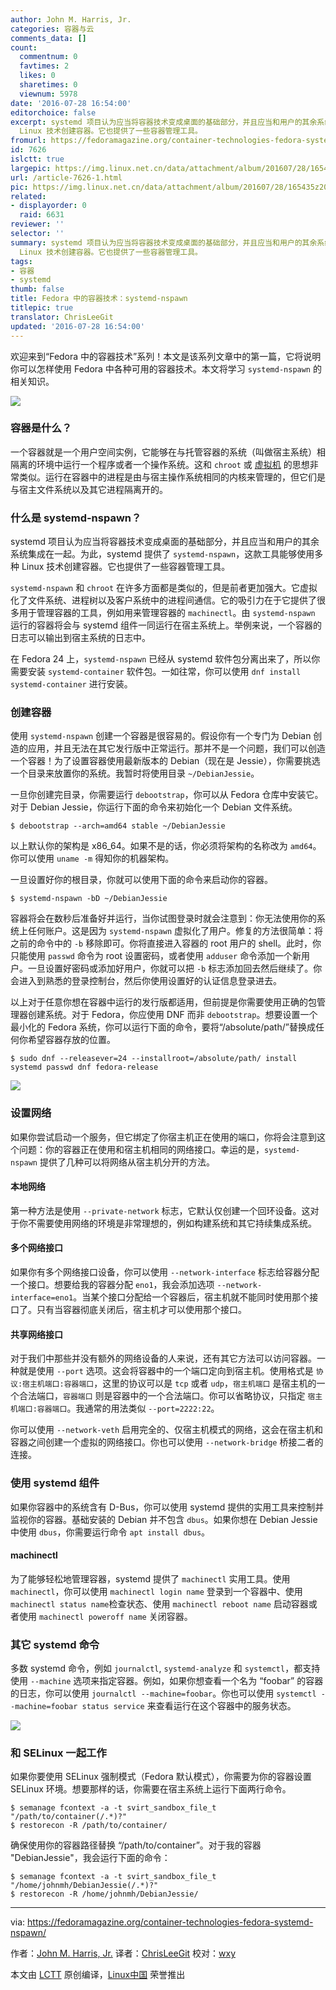 ```yaml
---
author: John M. Harris, Jr.
categories: 容器与云
comments_data: []
count:
  commentnum: 0
  favtimes: 2
  likes: 0
  sharetimes: 0
  viewnum: 5978
date: '2016-07-28 16:54:00'
editorchoice: false
excerpt: systemd 项目认为应当将容器技术变成桌面的基础部分，并且应当和用户的其余系统集成在一起。为此，systemd 提供了 systemd-nspawn，这款工具能够使用多种
  Linux 技术创建容器。它也提供了一些容器管理工具。
fromurl: https://fedoramagazine.org/container-technologies-fedora-systemd-nspawn/
id: 7626
islctt: true
largepic: https://img.linux.net.cn/data/attachment/album/201607/28/165435z20bv1330q40yvfd.png
url: /article-7626-1.html
pic: https://img.linux.net.cn/data/attachment/album/201607/28/165435z20bv1330q40yvfd.png.thumb.jpg
related:
- displayorder: 0
  raid: 6631
reviewer: ''
selector: ''
summary: systemd 项目认为应当将容器技术变成桌面的基础部分，并且应当和用户的其余系统集成在一起。为此，systemd 提供了 systemd-nspawn，这款工具能够使用多种
  Linux 技术创建容器。它也提供了一些容器管理工具。
tags:
- 容器
- systemd
thumb: false
title: Fedora 中的容器技术：systemd-nspawn
titlepic: true
translator: ChrisLeeGit
updated: '2016-07-28 16:54:00'
---
```


欢迎来到“Fedora 中的容器技术”系列！本文是该系列文章中的第一篇，它将说明你可以怎样使用 Fedora 中各种可用的容器技术。本文将学习 `systemd-nspawn` 的相关知识。


![](https://img.linux.net.cn/data/attachment/album/201607/28/165435z20bv1330q40yvfd.png)


### 容器是什么？


一个容器就是一个用户空间实例，它能够在与托管容器的系统（叫做宿主系统）相隔离的环境中运行一个程序或者一个操作系统。这和 `chroot` 或 [虚拟机](https://en.wikipedia.org/wiki/Virtual_machine) 的思想非常类似。运行在容器中的进程是由与宿主操作系统相同的内核来管理的，但它们是与宿主文件系统以及其它进程隔离开的。


### 什么是 systemd-nspawn？


systemd 项目认为应当将容器技术变成桌面的基础部分，并且应当和用户的其余系统集成在一起。为此，systemd 提供了 `systemd-nspawn`，这款工具能够使用多种 Linux 技术创建容器。它也提供了一些容器管理工具。


`systemd-nspawn` 和 `chroot` 在许多方面都是类似的，但是前者更加强大。它虚拟化了文件系统、进程树以及客户系统中的进程间通信。它的吸引力在于它提供了很多用于管理容器的工具，例如用来管理容器的 `machinectl`。由 `systemd-nspawn` 运行的容器将会与 systemd 组件一同运行在宿主系统上。举例来说，一个容器的日志可以输出到宿主系统的日志中。


在 Fedora 24 上，`systemd-nspawn` 已经从 systemd 软件包分离出来了，所以你需要安装 `systemd-container` 软件包。一如往常，你可以使用 `dnf install systemd-container` 进行安装。


### 创建容器


使用 `systemd-nspawn` 创建一个容器是很容易的。假设你有一个专门为 Debian 创造的应用，并且无法在其它发行版中正常运行。那并不是一个问题，我们可以创造一个容器！为了设置容器使用最新版本的 Debian（现在是 Jessie），你需要挑选一个目录来放置你的系统。我暂时将使用目录 `~/DebianJessie`。


一旦你创建完目录，你需要运行 `debootstrap`，你可以从 Fedora 仓库中安装它。对于 Debian Jessie，你运行下面的命令来初始化一个 Debian 文件系统。



```
$ debootstrap --arch=amd64 stable ~/DebianJessie

```

以上默认你的架构是 x86\_64。如果不是的话，你必须将架构的名称改为 `amd64`。你可以使用 `uname -m` 得知你的机器架构。


一旦设置好你的根目录，你就可以使用下面的命令来启动你的容器。



```
$ systemd-nspawn -bD ~/DebianJessie

```

容器将会在数秒后准备好并运行，当你试图登录时就会注意到：你无法使用你的系统上任何账户。这是因为 `systemd-nspawn` 虚拟化了用户。修复的方法很简单：将之前的命令中的 `-b` 移除即可。你将直接进入容器的 root 用户的 shell。此时，你只能使用 `passwd` 命令为 root 设置密码，或者使用 `adduser` 命令添加一个新用户。一旦设置好密码或添加好用户，你就可以把 `-b` 标志添加回去然后继续了。你会进入到熟悉的登录控制台，然后你使用设置好的认证信息登录进去。


以上对于任意你想在容器中运行的发行版都适用，但前提是你需要使用正确的包管理器创建系统。对于 Fedora，你应使用 DNF 而非 `debootstrap`。想要设置一个最小化的 Fedora 系统，你可以运行下面的命令，要将“/absolute/path/”替换成任何你希望容器存放的位置。



```
$ sudo dnf --releasever=24 --installroot=/absolute/path/ install systemd passwd dnf fedora-release

```

![](https://img.linux.net.cn/data/attachment/album/201607/28/165436ermjd0dkkidkm5ir.png)


### 设置网络


如果你尝试启动一个服务，但它绑定了你宿主机正在使用的端口，你将会注意到这个问题：你的容器正在使用和宿主机相同的网络接口。幸运的是，`systemd-nspawn` 提供了几种可以将网络从宿主机分开的方法。


#### 本地网络


第一种方法是使用 `--private-network` 标志，它默认仅创建一个回环设备。这对于你不需要使用网络的环境是非常理想的，例如构建系统和其它持续集成系统。


#### 多个网络接口


如果你有多个网络接口设备，你可以使用 `--network-interface` 标志给容器分配一个接口。想要给我的容器分配 `eno1`，我会添加选项 `--network-interface=eno1`。当某个接口分配给一个容器后，宿主机就不能同时使用那个接口了。只有当容器彻底关闭后，宿主机才可以使用那个接口。


#### 共享网络接口


对于我们中那些并没有额外的网络设备的人来说，还有其它方法可以访问容器。一种就是使用 `--port` 选项。这会将容器中的一个端口定向到宿主机。使用格式是 `协议:宿主机端口:容器端口`，这里的协议可以是 `tcp` 或者 `udp`，`宿主机端口` 是宿主机的一个合法端口，`容器端口` 则是容器中的一个合法端口。你可以省略协议，只指定 `宿主机端口:容器端口`。我通常的用法类似 `--port=2222:22`。


你可以使用 `--network-veth` 启用完全的、仅宿主机模式的网络，这会在宿主机和容器之间创建一个虚拟的网络接口。你也可以使用 `--network-bridge` 桥接二者的连接。


### 使用 systemd 组件


如果你容器中的系统含有 D-Bus，你可以使用 systemd 提供的实用工具来控制并监视你的容器。基础安装的 Debian 并不包含 `dbus`。如果你想在 Debian Jessie 中使用 `dbus`，你需要运行命令 `apt install dbus`。


#### machinectl


为了能够轻松地管理容器，systemd 提供了 `machinectl` 实用工具。使用 `machinectl`，你可以使用 `machinectl login name` 登录到一个容器中、使用 `machinectl status name`检查状态、使用 `machinectl reboot name` 启动容器或者使用 `machinectl poweroff name` 关闭容器。


### 其它 systemd 命令


多数 systemd 命令，例如 `journalctl`, `systemd-analyze` 和 `systemctl`，都支持使用 `--machine` 选项来指定容器。例如，如果你想查看一个名为 “foobar” 的容器的日志，你可以使用 `journalctl --machine=foobar`。你也可以使用 `systemctl --machine=foobar status service` 来查看运行在这个容器中的服务状态。


![](https://img.linux.net.cn/data/attachment/album/201607/28/165437eqdvpxofq7fiwwxv.png)


### 和 SELinux 一起工作


如果你要使用 SELinux 强制模式（Fedora 默认模式），你需要为你的容器设置 SELinux 环境。想要那样的话，你需要在宿主系统上运行下面两行命令。



```
$ semanage fcontext -a -t svirt_sandbox_file_t "/path/to/container(/.*)?"
$ restorecon -R /path/to/container/

```

确保使用你的容器路径替换 “/path/to/container”。对于我的容器 "DebianJessie"，我会运行下面的命令：



```
$ semanage fcontext -a -t svirt_sandbox_file_t "/home/johnmh/DebianJessie(/.*)?"
$ restorecon -R /home/johnmh/DebianJessie/

```



---


via: <https://fedoramagazine.org/container-technologies-fedora-systemd-nspawn/>


作者：[John M. Harris, Jr.](https://fedoramagazine.org/container-technologies-fedora-systemd-nspawn/) 译者：[ChrisLeeGit](https://github.com/chrisleegit) 校对：[wxy](https://github.com/wxy)


本文由 [LCTT](https://github.com/LCTT/TranslateProject) 原创编译，[Linux中国](https://linux.cn/) 荣誉推出